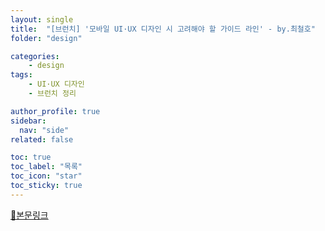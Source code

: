```yaml
---
layout: single
title:  "[브런치] '모바일 UI·UX 디자인 시 고려해야 할 가이드 라인' - by.최철호"
folder: "design"

categories:
    - design
tags:
    - UI·UX 디자인
    - 브런치 정리

author_profile: true
sidebar:
  nav: "side"
related: false

toc: true
toc_label: "목록"
toc_icon: "star"
toc_sticky: true
---
```


<a href="https://brunch.co.kr/magazine/muxui" target="_blank">🔗본문링크</a>

